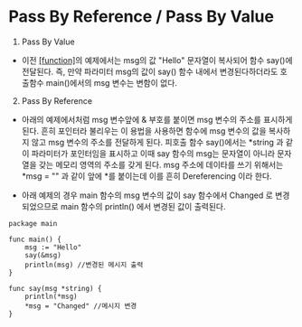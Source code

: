 # Pass By Reference /  Pass By Value
1. Pass By Value  
- 이전 [[function]](./function.md)의 예제에서는 msg의 값 "Hello" 문자열이 복사되어 함수 say()에 전달된다. 즉, 만약 파라미터 msg의 값이 say() 함수 내에서 변경된다하더라도 호출함수 main()에서의 msg 변수는 변함이 없다.

2. Pass By Reference
- 아래의 예제에서처럼 msg 변수앞에 & 부호를 붙이면 msg 변수의 주소를 표시하게 된다. 흔히 포인터라 불리우는 이 용법을 사용하면 함수에 msg 변수의 값을 복사하지 않고 msg 변수의 주소를 전달하게 된다. 피호출 함수 say()에서는 *string 과 같이 파라미터가 포인터임을 표시하고 이때 say 함수의 msg는 문자열이 아니라 문자열을 갖는 메모리 영역의 주소를 갖게 된다. msg 주소에 데이타를 쓰기 위해서는 *msg = "" 과 같이 앞에 *를 붙이는데 이를 흔히 Dereferencing 이라 한다.  

- 아래 예제의 경우 main 함수의 msg 변수의 값이 say 함수에서 Changed 로 변경되었으므로 main 함수의 println() 에서 변경된 값이 출력된다.
```
package main

func main() {
    msg := "Hello"
    say(&msg)
    println(msg) //변경된 메시지 출력
}
 
func say(msg *string) {
    println(*msg)
    *msg = "Changed" //메시지 변경
}
```